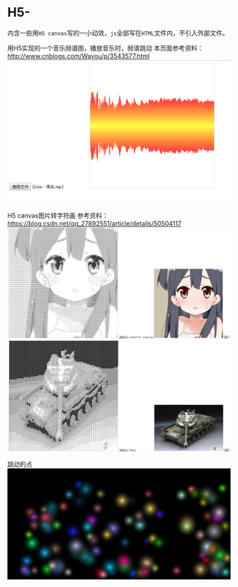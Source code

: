 # H5-
内含一些用`H5 canvas`写的一小动效，`js`全部写在`HTML`文件内，不引入外部文件。

用H5实现的一个音乐频谱图，播放音乐时，频谱跳动
本页面参考资料：http://www.cnblogs.com/Wayou/p/3543577.html
![音波图](https://github.com/a453826252/H5-/blob/master/result_display/%E9%9F%B3%E6%B3%A2%E5%9B%BE.png)

H5 canvas图片转字符画
参考资料：https://blog.csdn.net/qq_27892551/article/details/50504117
![图片转字符画1](https://github.com/a453826252/H5-/blob/master/result_display/%E5%9B%BE%E7%89%87%E8%BD%AC%E5%AD%97%E7%AC%A6%E7%94%BB1.png)
![图片转字符画2](https://github.com/a453826252/H5-/blob/master/result_display/%E5%9B%BE%E7%89%87%E8%BD%AC%E5%AD%97%E7%AC%A6%E7%94%BB2.png)

跳动的点
![跳动的点](https://github.com/a453826252/H5-/blob/master/result_display/%E8%B7%B3%E5%8A%A8%E7%9A%84%E7%82%B9.png)
